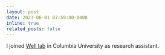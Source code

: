 ```yaml
---
layout: post
date: 2023-06-01 07:59:00-0400
inline: true
related_posts: false
---
```


I joined [Well lab](https://roar.me.columbia.edu/) in Columbia University as research assistant.
